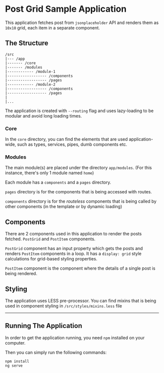 # Post Grid Sample Application

This application fetches post from `jsonplaceholder` API and renders them as `10x10` grid, each item in
a separate component.


## The Structure

```text
/src
|--- /app
|------- /core
|------- /modules
|------------ /module-1
|------------------ /components
|------------------ /pages
|------------ /module-2
|------------------ /components
|------------------ /pages
|
|...
```

The application is created with `--routing` flag and uses lazy-loading to be modular and avoid long loading times.

### Core
In the `core` directory, you can find the elements that are used application-wide, such as types, services, pipes, dumb components etc. 

### Modules
The main module(s) are placed under the directory `app/modules`. (For this instance, there's only 1 module named `home`)

Each module has a `components` and a `pages` directory.

`pages` directory is for the components that is being accessed with routes. 

`components` 
directory is for the _routeless_ components that is being called by other components (in the template or by dynamic loading)

## Components
There are 2 components used in this application to render the posts fetched.
`PostGrid` and `PostItem` components.

`PostGrid` component has an input property which gets the posts and renders `PostItem` components in a loop.
 It has a `display: grid` style calculations for grid-based styling properties.

`PostItem` component is the component where the details of a single post is being rendered.

## Styling
The application uses LESS pre-processor. You can find mixins that is being used in component styling in `/src/styles/mixins.less` file


***
## Running The Application
In order to get the application running, you need `npm` installed on your computer.

Then you can simply run the following commands:

```shell
npm install
ng serve
```


